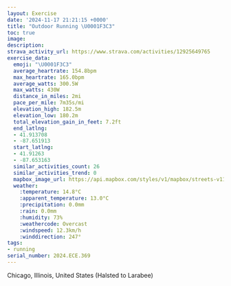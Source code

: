 ```yaml
---
layout: Exercise
date: '2024-11-17 21:21:15 +0000'
title: "Outdoor Running \U0001F3C3"
toc: true
image:
description:
strava_activity_url: https://www.strava.com/activities/12925649765
exercise_data:
  emoji: "\U0001F3C3"
  average_heartrate: 154.8bpm
  max_heartrate: 165.0bpm
  average_watts: 300.5W
  max_watts: 430W
  distance_in_miles: 2mi
  pace_per_mile: 7m35s/mi
  elevation_high: 182.5m
  elevation_low: 180.2m
  total_elevation_gain_in_feet: 7.2ft
  end_latlng:
  - 41.913708
  - -87.651913
  start_latlng:
  - 41.91263
  - -87.653163
  similar_activities_count: 26
  similar_activities_trend: 0
  mapbox_image_url: https://api.mapbox.com/styles/v1/mapbox/streets-v11/static/path-5+787af2-1.0(wgy~Fvk~uOEcFCcOGiKGiG%3FwCEUIEUA%7B%40J_%40%40OEACCQB%7DEC%7DKGeBKcACoAIaAAc%40CyN%3F%7BJaAhD%60ATDHBXBlAChBA%60CHxFEpBHnABpADn%40FdC%3FrGJ~JBXHJrAGLDBJJrY%5ErAD%7CH),pin-s-s+e5b22e(-87.65132,41.91372),pin-s-f+89ae00(-87.65001,41.913720000000005)/auto/800x800?access_token=pk.eyJ1Ijoiam9zaGJlY2ttYW4iLCJhIjoiY205eWR2aDd1MWZ6djJrbXc4a3M0bWZleiJ9.XiG9OWkNcZk2QzjJbxLB4A
  weather:
    :temperature: 14.8°C
    :apparent_temperature: 13.0°C
    :precipitation: 0.0mm
    :rain: 0.0mm
    :humidity: 73%
    :weathercode: Overcast
    :windspeed: 12.3km/h
    :winddirection: 247°
tags:
- running
serial_number: 2024.ECE.369
---
```

Chicago, Illinois, United States (Halsted to Larabee)
